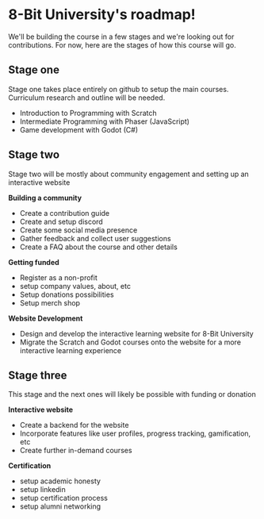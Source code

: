 # 8-Bit University's roadmap!
We'll be building the course in a few stages and we're looking out for contributions. For now, here are the stages of how this course will go.

## Stage one
Stage one takes place entirely on github to setup the main courses. Curriculum research and outline will be needed.
- Introduction to Programming with Scratch
- Intermediate Programming with Phaser (JavaScript)
- Game development with Godot (C#)

## Stage two
Stage two will be mostly about community engagement and setting up an interactive website

**Building a community**
- Create a contribution guide
- Create and setup discord
- Create some social media presence
- Gather feedback and collect user suggestions
- Create a FAQ about the course and other details

**Getting funded**
- Register as a non-profit
- setup company values, about, etc
- Setup donations possibilities
- Setup merch shop

**Website Development**
- Design and develop the interactive learning website for 8-Bit University
- Migrate the Scratch and Godot courses onto the website for a more interactive learning experience

## Stage three
This stage and the next ones will likely be possible with funding or donation

**Interactive website**
- Create a backend for the website
- Incorporate features like user profiles, progress tracking, gamification, etc
- Create further in-demand courses

**Certification**
- setup academic honesty
- setup linkedin
- setup certification process
- setup alumni networking
